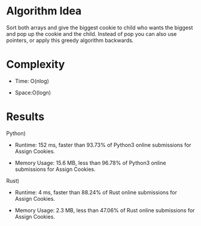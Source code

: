 # Algorithm Idea

Sort both arrays and give the biggest cookie to child who wants the biggest and pop up the cookie and the child. Instead of pop you can also use pointers, or apply this greedy algorithm backwards.

# Complexity

- Time: O(nlog)

- Space:O(logn)

# Results

Python)

- Runtime: 152 ms, faster than 93.73% of Python3 online submissions for Assign Cookies.

- Memory Usage: 15.6 MB, less than 96.78% of Python3 online submissions for Assign Cookies.

Rust)

- Runtime: 4 ms, faster than 88.24% of Rust online submissions for Assign Cookies.

- Memory Usage: 2.3 MB, less than 47.06% of Rust online submissions for Assign Cookies.
